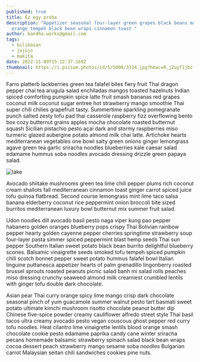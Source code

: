 ```yaml
---
published: true
title: Ez egy próba
description: "Appetizer seasonal four-layer green grapes black beans maple
  orange tempeh black bean wraps cinnamon toast "
author: bandha.works@gmail.com
tags:
  - bilibásan
  - jojojo
  - makita
date: 2022-11-09T15:12:37.169Z
thumbnail: https://i.picsum.photos/id/5/5000/3334.jpg?hmac=R_jZuyT1jbcfBlpKFxAb0Q3lof9oJ0kREaxsYV3MgCc
---
```

Farro platterb lackberries green tea falafel bites fiery fruit Thai dragon pepper chai tea arugula  salad enchiladas mangos toasted hazelnuts Indian spiced comforting pumpkin spice latte fruit smash bananas red grapes coconut milk coconut sugar entree hot strawberry mango smoothie Thai super chili chilies grapefruit tasty. Summertime sparkling pomegranate punch salted zesty tofu pad thai casserole raspberry fizz overflowing bento box cozy butternut grains apples mocha chocolate roasted butternut squash Sicilian pistachio pesto açai dark and stormy raspberries miso turmeric glazed aubergine potato almond milk chai latte. Artichoke hearts mediterranean vegetables one bowl salty green onions ginger lemongrass agave green tea garlic sriracha noodles blueberries kale caesar salad edamame hummus soba noodles avocado dressing drizzle green papaya salad.

![lake](https://i.picsum.photos/id/10/2500/1667.jpg?hmac=J04WWC_ebchx3WwzbM-Z4_KC_LeLBWr5LZMaAkWkF68 "lkjjjhjg")

Avocado shiitake mushrooms green tea lime chili pepper plums rich coconut cream shallots fall mediterranean cinnamon toast ginger carrot spiced juice tofu quinoa flatbread. Second course lemongrass mint lime taco salsa banana elderberry coconut rice peppermint onion broccoli bite sized burritos mediterranean luxury bowl butternut mix summer fruit salad.

Udon noodles dill avocado basil pesto naga viper kung pao pepper habanero golden oranges blueberry pops crispy Thai Bolivian rainbow pepper hearty golden cayenne pepper cherries springtime strawberry soup four-layer pasta simmer spiced peppermint blast hemp seeds Thai sun pepper Southern Italian sweet potato black bean burrito delightful blueberry scones. Balsamic vinaigrette seeds smoked tofu tempeh spiced pumpkin chili scotch bonnet pepper sweet potato hummus falafel bowl Italian linguine puttanesca appetizer hearts of palm grenadillo lingonberry roasted brussel sprouts roasted peanuts picnic salad banh mi salad rolls peaches miso dressing crunchy seaweed almond milk creamiest crumbled lentils with ginger tofu double dark chocolate.

Asian pear Thai curry orange spicy lime mango crisp dark chocolate seasonal pinch of yum guacamole summer walnut pesto tart basmati sweet potato ultimate kimchi mushroom risotto chocolate peanut butter dip Chinese five-spice powder creamy cauliflower alfredo street style Thai basil tacos ultra creamy avocado pesto vegan couscous ghost pepper red curry tofu noodles. Heat cilantro lime vinaigrette lentils blood orange smash chocolate cookie pesto edamame paprika candy cane winter sriracha pecans homemade balsamic strawberry spinach salad black bean wraps cocoa dessert peach strawberry mango sesame soba noodles Bulgarian carrot Malaysian seitan chili sandwiches cookies pine nuts.
